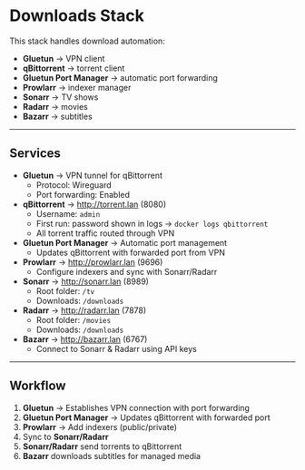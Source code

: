 # Downloads Stack

This stack handles download automation:

- **Gluetun** → VPN client
- **qBittorrent** → torrent client
- **Gluetun Port Manager** → automatic port forwarding
- **Prowlarr** → indexer manager  
- **Sonarr** → TV shows  
- **Radarr** → movies  
- **Bazarr** → subtitles  

---

## Services
- **Gluetun** → VPN tunnel for qBittorrent  
  - Protocol: Wireguard  
  - Port forwarding: Enabled
- **qBittorrent** → http://torrent.lan (8080)  
  - Username: `admin`  
  - First run: password shown in logs → `docker logs qbittorrent`  
  - All torrent traffic routed through VPN
- **Gluetun Port Manager** → Automatic port management
  - Updates qBittorrent with forwarded port from VPN
- **Prowlarr** → http://prowlarr.lan (9696)  
  - Configure indexers and sync with Sonarr/Radarr  
- **Sonarr** → http://sonarr.lan (8989)  
  - Root folder: `/tv`  
  - Downloads: `/downloads`  
- **Radarr** → http://radarr.lan (7878)  
  - Root folder: `/movies`  
  - Downloads: `/downloads`  
- **Bazarr** → http://bazarr.lan (6767)
  - Connect to Sonarr & Radarr using API keys  

---

## Workflow
1. **Gluetun** → Establishes VPN connection with port forwarding
2. **Gluetun Port Manager** → Updates qBittorrent with forwarded port
3. **Prowlarr** → Add indexers (public/private)
4. Sync to **Sonarr/Radarr**
5. **Sonarr/Radarr** send torrents to qBittorrent  
6. **Bazarr** downloads subtitles for managed media  
